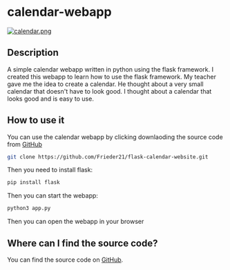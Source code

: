 # calendar-webapp

[![calendar.png](../static/assets/images/calendar.png)](../static/assets/images/calendar.png)

## Description

A simple calendar webapp written in python using the flask framework. I created this webapp to learn how to use the flask framework. My teacher gave me the idea to create a calendar. He thought about a very small calendar that doesn't have to look good. I thought about a calendar that looks good and is easy to use.

## How to use it

You can use the calendar webapp by clicking downlaoding the source code from [GitHub](https://github.com/Frieder21/flask-calendar-website)

```bash
git clone https://github.com/Frieder21/flask-calendar-website.git
```

Then you need to install flask:

```bash
pip install flask
```

Then you can start the webapp:

```bash
python3 app.py
```

Then you can open the webapp in your browser

## Where can I find the source code?

You can find the source code on [GitHub](https://github.com/Frieder21/flask-calendar-website).